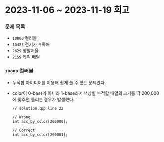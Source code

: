# 2023-11-06 ~ 2023-11-19 회고

### 문제 목록

- `10800` 컬러볼
- `10423` 전기가 부족해
- `2629` 양팔저울
- `2159` 케익 배달

### `10800` 컬러볼

- 누적합 아이디어를 이용해 쉽게 풀 수 있는 문제였다.
- color이 0-base가 아니라 1-base라서 색상별 누적합 배열의 크기를 딱 200,000에 맞추면 틀리는 경우가 발생했다.

  ```
  // solution.cpp line 22

  // Wrong
  int acc_by_color[200000];

  // Correct
  int acc_by_color[200001];
  ```
